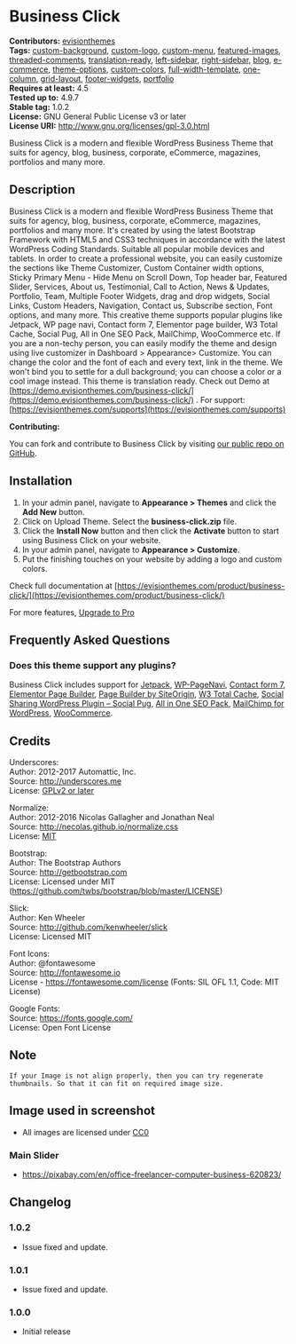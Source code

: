 # Business Click

**Contributors:** [evisionthemes](https://github.com/evisionthemes/)  
**Tags:**              [custom-background](https://wordpress.org/themes/tags/custom-background/), [custom-logo](https://wordpress.org/themes/tags/custom-logo/), [custom-menu](https://wordpress.org/themes/tags/custom-menu/), [featured-images](https://wordpress.org/themes/tags/featured-images/), [threaded-comments](https://wordpress.org/themes/tags/threaded-comments/), [translation-ready](https://wordpress.org/themes/tags/translation-ready/), [left-sidebar](https://wordpress.org/themes/tags/left-sidebar/), [right-sidebar](https://wordpress.org/themes/tags/right-sidebar), [blog](https://wordpress.org/themes/tags/blog/), [e-commerce](https://wordpress.org/themes/tags/e-commerce/), [theme-options](https://wordpress.org/themes/tags/theme-options/), [custom-colors](https://wordpress.org/themes/tags/custom-colors/), [full-width-template](https://wordpress.org/themes/tags/full-width-template/), [one-column](https://wordpress.org/themes/tags/one-column/), [grid-layout](https://wordpress.org/themes/tags/grid-layout/), [footer-widgets](https://wordpress.org/themes/tags/footer-widgets/), [portfolio](https://wordpress.org/themes/tags/portfolio)  
**Requires at least:** 4.5  
**Tested up to:**      4.9.7  
**Stable tag:**        1.0.2  
**License:**           GNU General Public License v3 or later  
**License URI:**       http://www.gnu.org/licenses/gpl-3.0.html  

Business Click is a modern and flexible WordPress Business Theme that suits for agency, blog, business, corporate, eCommerce, magazines, portfolios and many more.  


## Description ##

Business Click is a modern and flexible WordPress Business Theme that suits for agency, blog, business, corporate, eCommerce, magazines, portfolios and many more. It's created by using the latest Bootstrap Framework with HTML5 and CSS3 techniques in accordance with the latest WordPress Coding Standards. Suitable all popular mobile devices and tablets. In order to create a professional website, you can easily customize the sections like Theme Customizer, Custom Container width options, Sticky Primary Menu - Hide Menu on Scroll Down, Top header bar,  Featured Slider, Services, About us, Testimonial, Call to Action,  News & Updates, Portfolio, Team, Multiple Footer Widgets,  drag and drop widgets, Social Links, Custom Headers, Navigation, Contact us, Subscribe section, Font options,  and many more. This creative theme supports popular plugins like Jetpack, WP page navi, Contact form 7, Elementor page builder, W3 Total Cache, Social Pug, All in One SEO Pack, MailChimp, WooCommerce etc. If you are a non-techy person, you can easily modify the theme and design using live customizer in Dashboard > Appearance> Customize. You can change the color and the font of each and every text, link in the theme. We won't bind you to settle for a dull background; you can choose a color or a cool image instead. This theme is translation ready. Check out Demo at [https://demo.evisionthemes.com/business-click/](https://demo.evisionthemes.com/business-click/) . For support: [https://evisionthemes.com/supports](https://evisionthemes.com/supports)  

**Contributing:**

You can fork and contribute to Business Click by visiting [our public repo on GitHub](https://github.com/evisionthemes/business-click).


## Installation ##

1. In your admin panel, navigate to **Appearance > Themes** and click the **Add New** button.
2. Click on Upload Theme. Select the **business-click.zip** file.
3. Click the **Install Now** button and then click the **Activate** button to start using Business Click on your website.
4. In your admin panel, navigate to **Appearance > Customize**.
5. Put the finishing touches on your website by adding a logo and custom colors.  

Check full documentation at [https://evisionthemes.com/product/business-click/](https://evisionthemes.com/product/business-click/)  

For more features, [Upgrade to Pro](https://evisionthemes.com/product/business-click-pro/)


## Frequently Asked Questions ##

### Does this theme support any plugins? ###

Business Click includes support for [Jetpack](https://wordpress.org/plugins/jetpack/), [WP-PageNavi](https://wordpress.org/plugins/wp-pagenavi/), [Contact form 7](https://wordpress.org/plugins/contact-form-7/), [Elementor Page Builder](https://wordpress.org/plugins/elementor/), [Page Builder by SiteOrigin](https://wordpress.org/plugins/siteorigin-panels/), [W3 Total Cache](https://wordpress.org/plugins/w3-total-cache/), [Social Sharing WordPress Plugin – Social Pug](https://wordpress.org/plugins/social-pug/), [All in One SEO Pack](https://wordpress.org/plugins/all-in-one-seo-pack/), [MailChimp for WordPress](https://wordpress.org/plugins/mailchimp-for-wp/), [WooCommerce](https://wordpress.org/plugins/woocommerce/).


## Credits ##

Underscores:  
Author: 2012-2017 Automattic, Inc.  
Source: http://underscores.me  
License: [GPLv2 or later](https://www.gnu.org/licenses/gpl-2.0.html)  

Normalize:  
Author: 2012-2016 Nicolas Gallagher and Jonathan Neal  
Source: http://necolas.github.io/normalize.css  
License: [MIT](https://opensource.org/licenses/MIT)  

Bootstrap:  
Author: The Bootstrap Authors  
Source: http://getbootstrap.com  
License: Licensed under MIT (https://github.com/twbs/bootstrap/blob/master/LICENSE)  

Slick:  
Author: Ken Wheeler  
Source: http://github.com/kenwheeler/slick  
License: Licensed MIT  

Font Icons:  
Author: @fontawesome  
Source: http://fontawesome.io  
License - https://fontawesome.com/license (Fonts: SIL OFL 1.1, Code: MIT License)  

Google Fonts:  
Source: https://fonts.google.com/  
License: Open Font License  


## Note ##
	If your Image is not align properly, then you can try regenerate thumbnails. So that it can fit on required image size.


## Image used in screenshot ##
* All images are licensed under [CC0](http://creativecommons.org/publicdomain/zero/1.0/legalcode.txt)


### Main Slider ###
* https://pixabay.com/en/office-freelancer-computer-business-620823/


## Changelog ##

### 1.0.2 ###
* Issue fixed and update.

### 1.0.1 ###
* Issue fixed and update.

### 1.0.0 ###
* Initial release